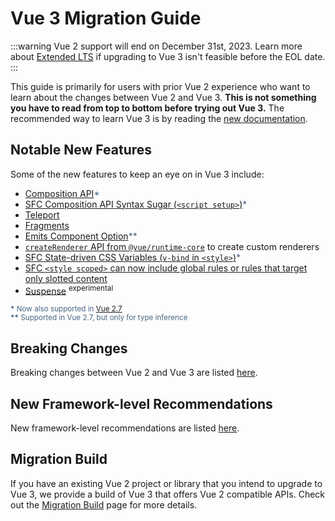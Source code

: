 # Vue 3 Migration Guide

:::warning Vue 2 support will end on December 31st, 2023.
Learn more about [Extended LTS](https://v2.vuejs.org/lts/) if upgrading to Vue 3 isn't feasible before the EOL date.
:::

This guide is primarily for users with prior Vue 2 experience who want to learn about the changes between Vue 2 and Vue 3. **This is not something you have to read from top to bottom before trying out Vue 3.** The recommended way to learn Vue 3 is by reading the [new documentation](https://vuejs.org).

<!-- VueMastery Start -->
<script setup>
import VueMasteryWidget from '../VueMastery.vue'
</script>
<VueMasteryWidget/>
<!-- VueMastery End -->

## Notable New Features

Some of the new features to keep an eye on in Vue 3 include:

- [Composition API](https://vuejs.org/guide/extras/composition-api-faq.html)<span class="note">\*</span>
- [SFC Composition API Syntax Sugar (`<script setup>`)](https://vuejs.org/api/sfc-script-setup.html)<span class="note">\*</span>
- [Teleport](https://vuejs.org/guide/built-ins/teleport.html)
- [Fragments](./new/fragments.html)
- [Emits Component Option](https://vuejs.org/api/options-state.html#emits)<span class="note">\*\*</span>
- [`createRenderer` API from `@vue/runtime-core`](https://vuejs.org/api/custom-renderer.html) to create custom renderers
- [SFC State-driven CSS Variables (`v-bind` in `<style>`)](https://vuejs.org/api/sfc-css-features.html#v-bind-in-css)<span class="note">\*</span>
- [SFC `<style scoped>` can now include global rules or rules that target only slotted content](https://github.com/vuejs/rfcs/blob/master/active-rfcs/0023-scoped-styles-changes.md)
- [Suspense](https://vuejs.org/guide/built-ins/suspense.html) <sup class="warning">experimental</sup>

<sub class="note"><b>\*</b> Now also supported in <a href="https://blog.vuejs.org/posts/vue-2-7-naruto.html" target="_blank">Vue 2.7</a></sub><br>
<sub class="note"><b>\*\*</b> Supported in Vue 2.7, but only for type inference</sub>

## Breaking Changes

Breaking changes between Vue 2 and Vue 3 are listed [here](./breaking-changes/).

## New Framework-level Recommendations

New framework-level recommendations are listed [here](./recommendations).

## Migration Build

If you have an existing Vue 2 project or library that you intend to upgrade to Vue 3, we provide a build of Vue 3 that offers Vue 2 compatible APIs. Check out the [Migration Build](./migration-build.html) page for more details.

<style>
.note {
  color: #476582;
}
</style>
